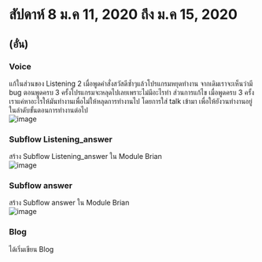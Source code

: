 # สัปดาห์ 8 ม.ค 11, 2020 ถึง ม.ค 15, 2020  
## (อั๋น)  
### Voice  
แก้ในส่วนของ Listening 2 เมื่อพูดคำสั่งสวัสดีซ้ำๆแล้วโปรแกรมหยุดทำงาน จากเดิมเราจะเห็นว่ามี bug ตอนพูดครบ 3 ครั้งโปรแกรมจะหลุดไปเลยเพราะไม่มีอะไรทำ ส่วนการแก้ไข เมื่อพูดครบ 3 
ครั้งเราแค่หาอะไรให้มันทำงานเพื่อไม่ให้หลุดการทำงานไป โดยการใส่ talk เข้ามา เพื่อให้ยังวนทำงานอยู่ในลำดับขั้นตอนการทำงานต่อไป  
![image](https://user-images.githubusercontent.com/65691345/110541074-d5902c00-8159-11eb-8f2d-6e3103e6492b.png)  


### Subflow Listening_answer  
สร้าง Subflow Listening_answer ใน Module Brian  
![image](https://user-images.githubusercontent.com/65691345/110541121-ec368300-8159-11eb-9164-ab1e3cb0b665.png)  


### Subflow answer  
สร้าง Subflow answer ใน Module Brian  
![image](https://user-images.githubusercontent.com/65691345/110541151-f2c4fa80-8159-11eb-82c2-2a8f5cdf1879.png)  



### Blog  
ได้เริ่มเขียน Blog  
